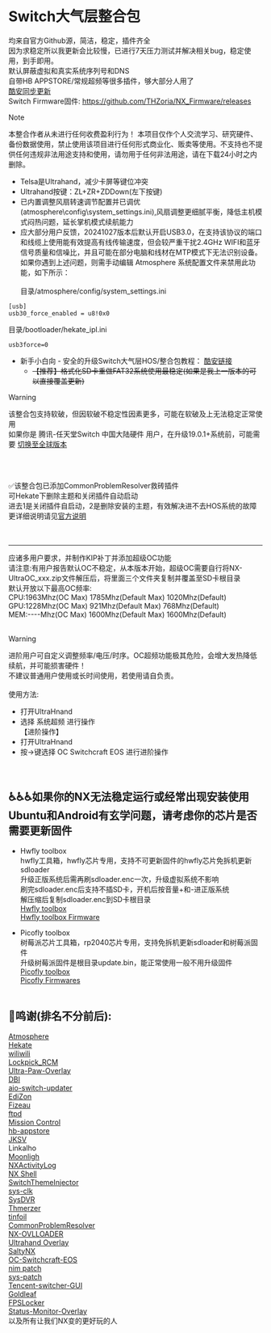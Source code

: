 # Switch大气层整合包
均来自官方Github源，简洁，稳定，插件齐全<br>
因为求稳定所以我更新会比较慢，已进行7天压力测试并解决相关bug，稳定使用，到手即用。<br>
默认屏蔽虚拟和真实系统序列号和DNS<br>
自带HB APPSTORE/常规超频等很多插件，够大部分人用了<br>
[酷安同步更新](http://www.coolapk.com/u/2679393)<br>
Switch Firmware固件: https://github.com/THZoria/NX_Firmware/releases <br>
> [!NOTE]  
> 本整合作者从未进行任何收费盈利行为！
> 本项目仅作个人交流学习、研究硬件、备份数据使用，禁止使用该项目进行任何形式商业化、贩卖等使用。不支持也不提供任何违规非法用途支持和使用，请勿用于任何非法用途，请在下载24小时之内删除。

* Telsa是Ultrahand，减少卡屏等键位冲突
* Ultrahand按键：ZL+ZR+ZDDown(左下按键)
* 已内置调整风扇转速调节配置并已调优(atmosphere\config\system_settings.ini),风扇调整更细腻平衡，降低主机模式闷热问题，延长掌机模式续航能力
* 应大部分用户反馈，20241027版本后默认开启USB3.0，在支持该协议的端口和线缆上使用能有效提高有线传输速度，但会较严重干扰2.4GHz WIFI和蓝牙信号质量和信噪比，并且可能在部分电脑和线材在MTP模式下无法识别设备。如果你遇到上述问题，则需手动编辑 Atmosphere 系统配置文件来禁用此功能，如下所示：<br><br>
目录/atmosphere/config/system_settings.ini<br>
```
[usb]
usb30_force_enabled = u8!0x0
```
目录/bootloader/hekate_ipl.ini<br>
```
usb3force=0
```
* 新手小白向 - 安全的升级Switch大气层HOS/整合包教程：
[酷安链接](https://www.coolapk.com/feed/57053591?shareKey=YWYyOGZjY2U0YTE5NjY3YWRmMTg~&shareUid=2679393&shareFrom=com.coolapk.market_14.0.3)<br>
  * ~~【推荐】格式化SD卡重做FAT32系统使用最稳定(如果是我上一版本的可以直接覆盖更新)~~<br>

> [!WARNING]
> 该整合包支持软破，但因软破不稳定性因素更多，可能在软破及上无法稳定正常使用<br>
> 如果你是 腾讯-任天堂Switch 中国大陆硬件 用户，在升级19.0.1+系统前，可能需要 [切换至全球版本](https://github.com/CaiMiao/Tencent-switcher-GUI)
<br>
<br>

✅该整合包已添加CommonProblemResolver救砖插件 <br> 可Hekate下删除主题和关闭插件自动启动<br>
进去1是关闭插件自启动，2是删除安装的主题，有效解决进不去HOS系统的故障<br>
更详细说明请见[官方说明](https://github.com/zdm65477730/CommonProblemResolver/)<br><br><br>

----
应诸多用户要求，并制作KIP补丁并添加超级OC功能<br>
请注意:有用户报告默认OC不稳定，从本版本开始，超级OC需要自行将NX-UltraOC_xxx.zip文件解压后，将里面三个文件夹复制并覆盖至SD卡根目录<br>
默认开放以下最高OC频率:<br>
CPU:1963Mhz(OC Max)		1785Mhz(Default Max)		1020Mhz(Default)<br>
GPU:1228Mhz(OC Max)		921Mhz(Default Max)		768Mhz(Default)<br>
MEM:----Mhz(OC Max)		1600Mhz(Default Max)		1600Mhz(Default)<br><br>
 > [!WARNING]
 > 进阶用户可自定义调整频率/电压/时序。OC超频功能极其危险，会增大发热降低续航，并可能损害硬件！<br>
 > 不建议普通用户使用或长时间使用，若使用请自负责。
<br><br>
使用方法:<br>
* 打开UltraHnand<br>
* 选择 系统超频 进行操作<br>
【进阶操作】<br>
* 打开UltraHnand<br>
* 按→键选择 OC Switchcraft EOS 进行进阶操作<br><br><br>


♿♿♿如果你的NX无法稳定运行或经常出现安装使用Ubuntu和Android有玄学问题，请考虑你的芯片是否需要更新固件
----
* Hwfly toolbox<br>
hwfly工具箱，hwfly芯片专用，支持不可更新固件的hwfly芯片免拆机更新sdloader<br>
升级正版系统后需再刷sdloader.enc一次，升级虚拟系统不影响<br>
刷完sdloader.enc后支持不插SD卡，开机后按音量+和-进正版系统<br>
解压缩后复制sdloader.enc到SD卡根目录<br>
[Hwfly toolbox](https://github.com/hwfly-nx/hwfly-toolbox/)<br>
[Hwfly toolbox Firmware](https://github.com/hwfly-nx/firmware/)<br>

* Picofly toolbox<br>
树莓派芯片工具箱，rp2040芯片专用，支持免拆机更新sdloader和树莓派固件<br>
升级树莓派固件是根目录update.bin，能正常使用一般不用升级固件<br>
[Picofly toolbox](https://github.com/Ansem-SoD/Picofly/blob/main/Firmwares/picofly_toolbox_0.2.bin)<br>
[Picofly Firmwares](https://github.com/rehius/usk/releases)<br><br>


🎉鸣谢(排名不分前后):
----
[Atmosphere](https://github.com/Atmosphere-NX/Atmosphere?tab=readme-ov-file)<br>
[Hekate](https://github.com/CTCaer/hekate)<br>
[wiliwili](https://github.com/xfangfang/wiliwili)<br>
[Lockpick_RCM](https://github.com/Decscots/Lockpick_RCM/releases)<br>
[Ultra-Paw-Overlay](https://github.com/Ultra-NX/Ultra-Paw-Overlay)<br>
[DBI](https://github.com/rashevskyv/dbi)<br>
[aio-switch-updater](https://github.com/HamletDuFromage/aio-switch-updater)<br>
[EdiZon](https://github.com/WerWolv/EdiZon)<br>
[Fizeau](https://github.com/averne/Fizeau)<br>
[ftpd](https://github.com/mtheall/ftpd)<br>
[Mission Control](https://github.com/ndeadly/MissionControl)<br>
[hb-appstore](https://github.com/fortheusers/hb-appstore)<br>
[JKSV](https://github.com/J-D-K/JKSV)<br>
Linkalho<br>
[Moonligh](https://github.com/XITRIX/Moonlight-Switch)<br>
[NXActivityLog](https://github.com/zdm65477730/NX-Activity-Log)<br>
[NX Shell](https://github.com/joel16/NX-Shell)<br>
[SwitchThemeInjector](https://github.com/exelix11/SwitchThemeInjector)<br>
[sys-clk](https://github.com/retronx-team/sys-clk)<br>
[SysDVR](https://github.com/exelix11/SysDVR)<br>
[Thmerzer](https://themezer.net/)<br>
[tinfoil](https://tinfoil.io/)<br>
[CommonProblemResolver](https://github.com/zdm65477730/CommonProblemResolver/?tab=readme-ov-file#commonproblemresolver-cpr)<br>
[NX-OVLLOADER](https://github.com/zdm65477730/nx-ovlloader)<br>
[Ultrahand Overlay](https://github.com/ppkantorski/Ultrahand-Overlay)<br>
[SaltyNX](https://github.com/masagrator/SaltyNX)<br>
[OC-Switchcraft-EOS](https://github.com/halop/OC-Switchcraft-EOS)<br>
[nim patch](https://github.com/fruityloops1/nim-prodinfo-blank-fix/)<br>
[sys-patch](https://github.com/impeeza/sys-patch)<br>
[Tencent-switcher-GUI](https://github.com/CaiMiao/Tencent-switcher-GUI)<br>
[Goldleaf](https://github.com/XorTroll/Goldleaf)<br>
[FPSLocker](https://github.com/masagrator/FPSLocker)<br>
[Status-Monitor-Overlay](https://github.com/masagrator/Status-Monitor-Overlay)<br>
以及所有让我们NX变的更好玩的人<br><br>

